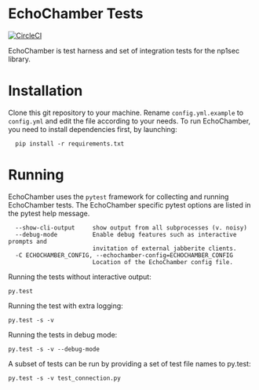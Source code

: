 EchoChamber Tests
=================

[![CircleCI](https://circleci.com/gh/equalitie/EchoChamber/tree/pytest-expect.svg?style=svg)](https://circleci.com/gh/equalitie/EchoChamber/tree/pytest-expect)

EchoChamber is test harness and set of integration tests for the np1sec library.

# Installation

Clone this git repository to your machine. Rename `config.yml.example` to `config.yml` and edit the file according to your needs.
To run EchoChamber, you need to install dependencies first, by launching:

      pip install -r requirements.txt

# Running

EchoChamber uses the `pytest` framework for collecting and running EchoChamber tests. The EchoChamber specific pytest options are listed in the pytest help message.


      --show-cli-output     show output from all subprocesses (v. noisy)
      --debug-mode          Enable debug features such as interactive prompts and
                            invitation of external jabberite clients.
      -C ECHOCHAMBER_CONFIG, --echochamber-config=ECHOCHAMBER_CONFIG
                            Location of the EchoChamber config file.

Running the tests without interactive output:

    py.test

Running the test with extra logging:

    py.test -s -v

Running the tests in debug mode:

    py.test -s -v --debug-mode

A subset of tests can be run by providing a set of test file names to py.test:

    py.test -s -v test_connection.py
